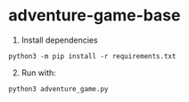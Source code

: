# adventure-game-base

1. Install dependencies
```
python3 -m pip install -r requirements.txt
```
2. Run with:
```
python3 adventure_game.py
```